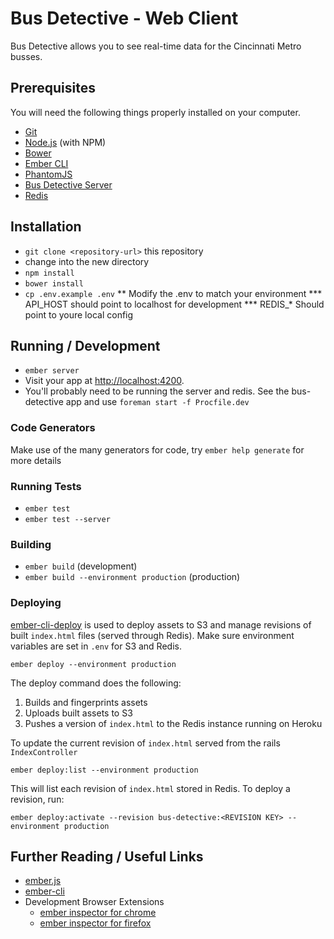 # Bus Detective - Web Client

Bus Detective allows you to see real-time data for the Cincinnati Metro busses.

## Prerequisites

You will need the following things properly installed on your computer.

* [Git](http://git-scm.com/)
* [Node.js](http://nodejs.org/) (with NPM)
* [Bower](http://bower.io/)
* [Ember CLI](http://www.ember-cli.com/)
* [PhantomJS](http://phantomjs.org/)
* [Bus Detective Server](https://github.com/gaslight/bus-detective)
* [Redis](http://redis.io)

## Installation

* `git clone <repository-url>` this repository
* change into the new directory
* `npm install`
* `bower install`
* `cp .env.example .env`
** Modify the .env to match your environment
*** API_HOST should point to localhost for development
*** REDIS_* Should point to youre local config

## Running / Development

* `ember server`
* Visit your app at [http://localhost:4200](http://localhost:4200).
* You'll probably need to be running the server and redis. See the bus-detective app and use `foreman start -f Procfile.dev`

### Code Generators

Make use of the many generators for code, try `ember help generate` for more details

### Running Tests

* `ember test`
* `ember test --server`

### Building

* `ember build` (development)
* `ember build --environment production` (production)

### Deploying

[ember-cli-deploy](https://github.com/ember-cli/ember-cli-deploy) is used to deploy assets to S3 and
manage revisions of built `index.html` files (served through Redis). Make sure environment variables
are set in `.env` for S3 and Redis.

    ember deploy --environment production

The deploy command does the following:

  1. Builds and fingerprints assets
  2. Uploads built assets to S3
  3. Pushes a version of `index.html` to the Redis instance running on Heroku

To update the current revision of `index.html` served from the rails `IndexController`

    ember deploy:list --environment production

This will list each revision of `index.html` stored in Redis. To deploy a revision, run:

    ember deploy:activate --revision bus-detective:<REVISION KEY> --environment production

## Further Reading / Useful Links

* [ember.js](http://emberjs.com/)
* [ember-cli](http://www.ember-cli.com/)
* Development Browser Extensions
  * [ember inspector for chrome](https://chrome.google.com/webstore/detail/ember-inspector/bmdblncegkenkacieihfhpjfppoconhi)
  * [ember inspector for firefox](https://addons.mozilla.org/en-US/firefox/addon/ember-inspector/)

